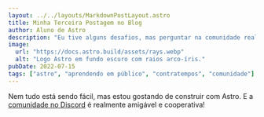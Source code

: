 ```yaml
---
layout: ../../layouts/MarkdownPostLayout.astro
title: Minha Terceira Postagem no Blog
author: Aluno de Astro
description: "Eu tive alguns desafios, mas perguntar na comunidade realmente me ajudou!"
image:
  url: "https://docs.astro.build/assets/rays.webp"
  alt: "Logo Astro em fundo escuro com raios arco-íris."
pubDate: 2022-07-15
tags: ["astro", "aprendendo em público", "contratempos", "comunidade"]
---
```


Nem tudo está sendo fácil, mas estou gostando de construir com Astro. E a [comunidade no Discord](https://astro.build/chat) é realmente amigável e cooperativa!
